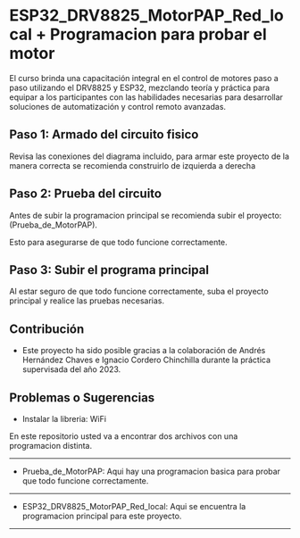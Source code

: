 # ESP32_DRV8825_MotorPAP_Red_local + Programacion para probar el motor

El curso brinda una capacitación integral en el control de motores paso a paso utilizando el DRV8825 y ESP32, mezclando teoría y práctica para equipar a los participantes con las habilidades necesarias para desarrollar soluciones de automatización y control remoto avanzadas.

## Paso 1: Armado del circuito fisico

Revisa las conexiones del diagrama incluido, para armar este proyecto de la manera correcta se recomienda construirlo de izquierda a derecha

## Paso 2: Prueba del circuito 

Antes de subir la programacion principal se recomienda subir el proyecto:(Prueba_de_MotorPAP).

Esto para asegurarse de que todo funcione correctamente.

## Paso 3: Subir el programa principal 

Al estar seguro de que todo funcione correctamente, suba el proyecto principal y realice las pruebas necesarias.

## Contribución

- Este proyecto ha sido posible gracias a la colaboración de Andrés Hernández Chaves e Ignacio Cordero Chinchilla durante la práctica supervisada del año 2023.

## Problemas o Sugerencias

- Instalar la libreria: WiFi

En este repositorio usted va a encontrar dos archivos con una programacion distinta.
________________________________________________________________________
- Prueba_de_MotorPAP: Aqui hay una programacion basica para probar que todo funcione correctamente.
________________________________________________________________________
- ESP32_DRV8825_MotorPAP_Red_local: Aqui se encuentra la programacion principal para este proyecto.
________________________________________________________________________
